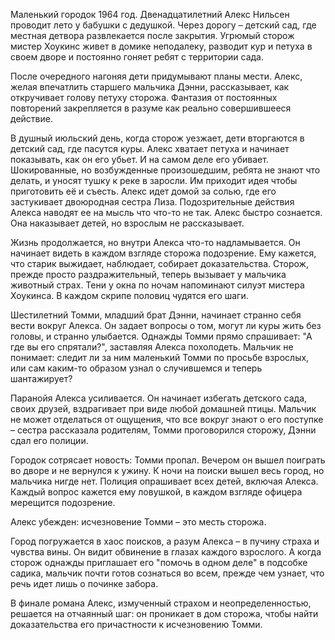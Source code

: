 Маленький городок 1964 год. Двенадцатилетний Алекс Нильсен проводит лето у бабушки с дедушкой. Через дорогу – детский сад, где местная детвора развлекается после закрытия. Угрюмый сторож мистер Хоукинс живет в домике неподалеку, разводит кур и петуха в своем дворе и постоянно гоняет ребят с территории сада.

После очередного нагоняя дети придумывают планы мести. Алекс, желая впечатлить старшего мальчика Дэнни, рассказывает, как откручивает голову петуху сторожа. Фантазия от постоянных повторений закрепляется в разуме как реально совершившееся действие.

В душный июльский день, когда сторож уезжает, дети вторгаются в детский сад, где пасутся куры. Алекс хватает петуха и начинает показывать, как он его убьет. И на самом деле его убивает. Шокированные, но возбужденные произошедшим, ребята не знают что делать, и уносят тушку к реке в заросли. Им приходит идея чтобы приготовить её и съесть. Алекс идет домой за солью, где его застукивает двоюродная сестра Лиза. Подозрительные действия Алекса наводят ее на мысль что что-то не так. Алекс быстро сознается. Она наказывает детей, но взрослым не рассказывает.

Жизнь продолжается, но внутри Алекса что-то надламывается. Он начинает видеть в каждом взгляде сторожа подозрение. Ему кажется, что старик выжидает, наблюдает, собирает доказательства. Сторож, прежде просто раздражительный, теперь вызывает у мальчика животный страх. Тени у окна по ночам напоминают силуэт мистера Хоукинса. В каждом скрипе половиц чудятся его шаги.

Шестилетний Томми, младший брат Дэнни, начинает странно себя вести вокруг Алекса. Он задает вопросы о том, могут ли куры жить без головы, и странно улыбается. Однажды Томми прямо спрашивает: "А где вы его спрятали?", заставляя Алекса похолодеть. Мальчик не понимает: следит ли за ним маленький Томми по просьбе взрослых, или сам каким-то образом узнал о случившемся и теперь шантажирует?

Паранойя Алекса усиливается. Он начинает избегать детского сада, своих друзей, вздрагивает при виде любой домашней птицы. Мальчик не может отделаться от ощущения, что все вокруг знают о его поступке – сестра рассказала родителям, Томми проговорился сторожу, Дэнни сдал его полиции.

Городок сотрясает новость: Томми пропал. Вечером он вышел поиграть во дворе и не вернулся к ужину. К ночи на поиски вышел весь город, но мальчика нигде нет. Полиция опрашивает всех детей, включая Алекса. Каждый вопрос кажется ему ловушкой, в каждом взгляде офицера мерещится подозрение.

Алекс убежден: исчезновение Томми – это месть сторожа. 

Город погружается в хаос поисков, а разум Алекса – в пучину страха и чувства вины. Он видит обвинение в глазах каждого взрослого. А когда сторож однажды приглашает его "помочь в одном деле" в подсобке садика, мальчик почти готов сознаться во всем, прежде чем узнает, что речь идет лишь о починке забора.

В финале романа Алекс, измученный страхом и неопределенностью, решается на отчаянный шаг: он проникает в дом сторожа, чтобы найти доказательства его причастности к исчезновению Томми. 
